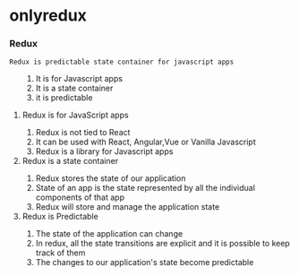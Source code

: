 # onlyredux

### Redux
```
Redux is predictable state container for javascript apps
```
<ul>
<ol><li>It is for Javascript apps</li>
<li>It is a state container </li>
<li>it is predictable </li>
</ol>
</ul>

<ol>
  <li>Redux is for JavaScript apps</li>
  <ol>
    <li>Redux is not tied to React</li>
    <li>It can be used with React, Angular,Vue or Vanilla Javascript</li>
    <li>Redux is a library for Javascript apps</li>
  </ol>
  <li>Redux is a state container</li>
  <ol>
    <li>Redux stores the state of our application</li>
    <li>State of an app is the state represented by all the individual components of that app</li>
    <li>Redux will store and manage the application state</li>
  </ol>
  
   <li>Redux is Predictable</li>
  <ol>
    <li>The state of the application can change</li>
    <li>In redux, all the state transitions are explicit and it is possible to keep track of them</li>
    <li>The changes to our application's state become predictable</li>
  </ol>
  </ol>
